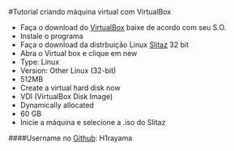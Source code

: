 #Tutorial criando máquina virtual com VirtualBox

- Faça o download do [VirtualBox](https://www.virtualbox.org/wiki/Downloads "Ir para o site") baixe de acordo com seu S.O.
- Instale o programa 
- Faça o download da distrbuição Linux [Slitaz](http://www.slitaz.org/pt/ "Ir para o site") 32 bit 
- Abra o Virtual box e clique em new
- Type: Linux
- Version: Other Linux (32-bit)
- 512MB
- Create a virtual hard disk now
- VDI (VirtualBox Disk Image)
- Dynamically allocated
- 60 GB
- Inicie a máquina e selecione a .iso do Slitaz

####Username no [Github](https://github.com/): H1rayama
